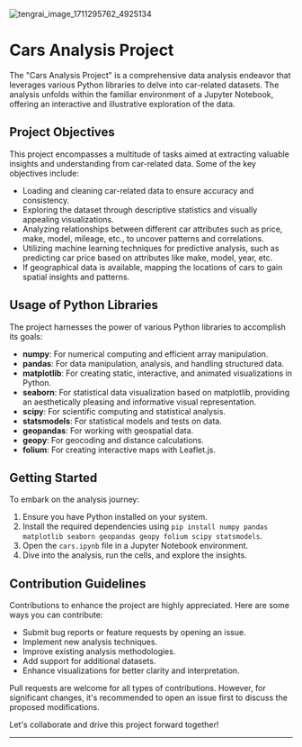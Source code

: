
![tengrai_image_1711295762_4925134](https://github.com/moisiFerenc/Car-Sales-Analysis-and-Forecasting-with-Python/assets/78962708/e5c61f03-8e13-4c95-a561-025ab957254c)

# Cars Analysis Project

The "Cars Analysis Project" is a comprehensive data analysis endeavor that leverages various Python libraries to delve into car-related datasets. The analysis unfolds within the familiar environment of a Jupyter Notebook, offering an interactive and illustrative exploration of the data.

## Project Objectives

This project encompasses a multitude of tasks aimed at extracting valuable insights and understanding from car-related data. Some of the key objectives include:

- Loading and cleaning car-related data to ensure accuracy and consistency.
- Exploring the dataset through descriptive statistics and visually appealing visualizations.
- Analyzing relationships between different car attributes such as price, make, model, mileage, etc., to uncover patterns and correlations.
- Utilizing machine learning techniques for predictive analysis, such as predicting car price based on attributes like make, model, year, etc.
- If geographical data is available, mapping the locations of cars to gain spatial insights and patterns.

## Usage of Python Libraries

The project harnesses the power of various Python libraries to accomplish its goals:

- **numpy**: For numerical computing and efficient array manipulation.
- **pandas**: For data manipulation, analysis, and handling structured data.
- **matplotlib**: For creating static, interactive, and animated visualizations in Python.
- **seaborn**: For statistical data visualization based on matplotlib, providing an aesthetically pleasing and informative visual representation.
- **scipy**: For scientific computing and statistical analysis.
- **statsmodels**: For statistical models and tests on data.
- **geopandas**: For working with geospatial data.
- **geopy**: For geocoding and distance calculations.
- **folium**: For creating interactive maps with Leaflet.js.

## Getting Started

To embark on the analysis journey:

1. Ensure you have Python installed on your system.
2. Install the required dependencies using `pip install numpy pandas matplotlib seaborn geopandas geopy folium scipy statsmodels`.
3. Open the `cars.ipynb` file in a Jupyter Notebook environment.
4. Dive into the analysis, run the cells, and explore the insights.

## Contribution Guidelines

Contributions to enhance the project are highly appreciated. Here are some ways you can contribute:

- Submit bug reports or feature requests by opening an issue.
- Implement new analysis techniques.
- Improve existing analysis methodologies.
- Add support for additional datasets.
- Enhance visualizations for better clarity and interpretation.

Pull requests are welcome for all types of contributions. However, for significant changes, it's recommended to open an issue first to discuss the proposed modifications.

Let's collaborate and drive this project forward together!

---
